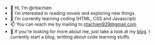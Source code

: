 - 👋 Hi, I’m @ritachien
- 👀 I’m interested in reading novels and exploring new things
- 🌱 I’m currently learning coding (HTML, CSS and Javascript)
- 📫 You can reach me by mailing to ritachien929@gmail.com
- 💞️ If you're looking for more about me, just take a look at my [blog](https://ritachien.github.io/ "Github Pages"). I currently start a blog, writting about code learning stuffs.

<!---
- 💞️ I’m looking to collaborate on ...
ritachien/ritachien is a ✨ special ✨ repository because its `README.md` (this file) appears on your GitHub profile.
You can click the Preview link to take a look at your changes.
--->
